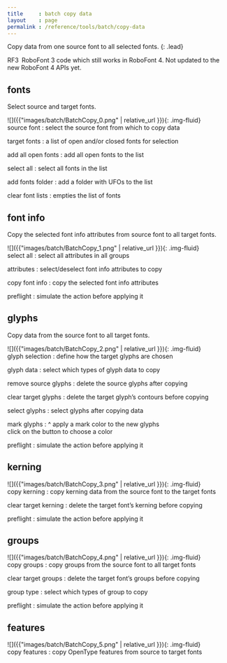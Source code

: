 ```yaml
---
title     : batch copy data
layout    : page
permalink : /reference/tools/batch/copy-data
---
```


Copy data from one source font to all selected fonts.
{: .lead}

<span class="badge text-bg-warning rounded-0">RF3</span> RoboFont 3 code which still works in RoboFont 4. Not updated to the new RoboFont 4 APIs yet.


fonts
-----

Select source and target fonts.

<div class='row'>

<div class='col-sm' markdown='1'>
![]({{"images/batch/BatchCopy_0.png" | relative_url }}){: .img-fluid}
</div>

<div class='col-sm' markdown='1'>
source font
: select the source font from which to copy data

target fonts
: a list of open and/or closed fonts for selection

add all open fonts
: add all open fonts to the list

select all
: select all fonts in the list

add fonts folder
: add a folder with UFOs to the list

clear font lists
: empties the list of fonts
</div>

</div>


font info
---------

Copy the selected font info attributes from source font to all target fonts.

<div class='row'>

<div class='col-sm' markdown='1'>
![]({{"images/batch/BatchCopy_1.png" | relative_url }}){: .img-fluid}
</div>

<div class='col-sm' markdown='1'>
select all
: select all attributes in all groups

attributes
: select/deselect font info attributes to copy

copy font info
: copy the selected font info attributes

preflight
: simulate the action before applying it
</div>

</div>


glyphs
------

Copy data from the source font to all target fonts.

<div class='row'>

<div class='col-sm' markdown='1'>
![]({{"images/batch/BatchCopy_2.png" | relative_url }}){: .img-fluid}
</div>

<div class='col-sm' markdown='1'>
glyph selection
: define how the target glyphs are chosen

glyph data
: select which types of glyph data to copy

remove source glyphs
: delete the source glyphs after copying

clear target glyphs
: delete the target glyph’s contours before copying

select glyphs
: select glyphs after copying data

mark glyphs
: ^
  apply a mark color to the new glyphs  
  click on the button to choose a color

preflight
: simulate the action before applying it
</div>

</div>


kerning
-------

<div class='row'>

<div class='col-sm' markdown='1'>
![]({{"images/batch/BatchCopy_3.png" | relative_url }}){: .img-fluid}
</div>

<div class='col-sm' markdown='1'>
copy kerning
: copy kerning data from the source font to the target fonts

clear target kerning
: delete the target font’s kerning before copying

preflight
: simulate the action before applying it
</div>

</div>


groups
------

<div class='row'>

<div class='col-sm' markdown='1'>
![]({{"images/batch/BatchCopy_4.png" | relative_url }}){: .img-fluid}
</div>

<div class='col-sm' markdown='1'>
copy groups
: copy groups from the source font to all target fonts

clear target groups
: delete the target font’s groups before copying

group type
: select which types of group to copy

preflight
: simulate the action before applying it
</div>

</div>


features
--------

<div class='row'>

<div class='col-sm' markdown='1'>
![]({{"images/batch/BatchCopy_5.png" | relative_url }}){: .img-fluid}
</div>

<div class='col-sm' markdown='1'>
copy features
: copy OpenType features from source to target fonts
</div>

</div>

